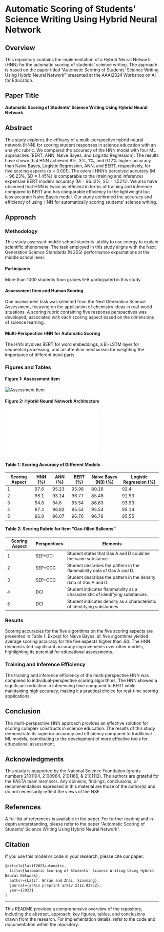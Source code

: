 # Automatic Scoring of Students’ Science Writing Using Hybrid Neural Network

## Overview

This repository contains the implementation of a Hybrid Neural Network (HNN) for the automatic scoring of students' science writing. The approach is based on the paper titled "Automatic Scoring of Students’ Science Writing Using Hybrid Neural Network" presented at the AAAI2024 Workshop on AI for Education.

## Paper Title
**Automatic Scoring of Students’ Science Writing Using Hybrid Neural Network**

## Abstract

This study explores the efficacy of a multi-perspective hybrid neural network (HNN) for scoring student responses in science education with an analytic rubric. We compared the accuracy of the HNN model with four ML approaches (BERT, ANN, Naive Bayes, and Logistic Regression). The results have shown that HNN achieved 8%, 3%, 1%, and 0.12% higher accuracy than Naive Bayes, Logistic Regression, ANN, and BERT, respectively, for five scoring aspects (p < 0.001). The overall HNN’s perceived accuracy (M = 96.23%, SD = 1.45%) is comparable to the (training and inference) expensive BERT model’s accuracy (M = 96.12%, SD = 1.52%). We also have observed that HNN is twice as efficient in terms of training and inference compared to BERT and has comparable efficiency to the lightweight but less accurate Naive Bayes model. Our study confirmed the accuracy and efficiency of using HNN for automatically scoring students’ science writing.

## Approach

### Methodology

This study assessed middle school students' ability to use energy to explain scientific phenomena. The task employed in this study aligns with the Next Generation Science Standards (NGSS) performance expectations at the middle school level.

#### Participants
More than 1000 students from grades 6-8 participated in this study.

#### Assessment Item and Human Scoring
One assessment task was selected from the Next Generation Science Assessment, focusing on the application of chemistry ideas in real-world situations. A scoring rubric containing five response perspectives was developed, associated with each scoring aspect based on the dimensions of science learning.

#### Multi-Perspective HNN for Automatic Scoring
The HNN involves BERT for word embeddings, a Bi-LSTM layer for sequential processing, and an attention mechanism for weighting the importance of different input parts.

### Figures and Tables

#### Figure 1: Assessment Item

![Assessment Item](figures/assessment_item)

#### Figure 2: Hybrid Neural Network Architecture

![Hybrid Neural Network Architecture](figures/HNN_Architechture.pdf)

#### Table 1: Scoring Accuracy of Different Models

| Scoring Aspect | HNN (%) | ANN (%) | BERT (%) | Naive Bayes (NB) (%) | Logistic Regression (%) |
|----------------|---------|---------|----------|----------------------|-------------------------|
| 1              | 97.6    | 95.23   | 95.98    | 80.16                | 92.4                    |
| 2              | 98.1    | 93.14   | 96.77    | 85.48                | 91.93                   |
| 3              | 94.8    | 94.6    | 95.54    | 86.63                | 93.93                   |
| 4              | 97.4    | 96.82   | 95.54    | 95.54                | 95.14                   |
| 5              | 96.8    | 96.07   | 96.76    | 96.76                | 95.55                   |

#### Table 2: Scoring Rubric for Item “Gas-filled Balloons”

| Scoring Aspect | Perspectives | Elements                                                                 |
|----------------|--------------|--------------------------------------------------------------------------|
| 1              | SEP+DCI      | Student states that Gas A and D could be the same substance.             |
| 2              | SEP+CCC      | Student describes the pattern in the flammability data of Gas A and D.  |
| 3              | SEP+CCC      | Student describes the pattern in the density data of Gas A and D.       |
| 4              | DCI          | Student indicates flammability as a characteristic of identifying substances. |
| 5              | DCI          | Student indicates density as a characteristic of identifying substances.      |

### Results

Scoring accuracies for the five algorithms on the five scoring aspects are presented in Table 1. Except for Naive Bayes, all five algorithms yielded average scoring accuracy for the five aspects higher than .90. The HNN demonstrated significant accuracy improvements over other models, highlighting its potential for educational assessments.

### Training and Inference Efficiency

The training and inference efficiency of the multi-perspective HNN was compared to individual-perspective scoring algorithms. The HNN showed a significant reduction in inferencing time compared to BERT while maintaining high accuracy, making it a practical choice for real-time scoring applications.

## Conclusion

The multi-perspective HNN approach provides an effective solution for scoring complex constructs in science education. The results of this study demonstrate its superior accuracy and efficiency compared to traditional ML models, contributing to the development of more effective tools for educational assessment.

## Acknowledgments

This study is supported by the National Science Foundation (grants numbers 2101104, 2100964, 2101166, & 2101112). The authors are grateful for the PASTA team members. Any opinions, findings, conclusions, or recommendations expressed in this material are those of the author(s) and do not necessarily reflect the views of the NSF.

## References

A full list of references is available in the paper. For further reading and in-depth understanding, please refer to the paper "Automatic Scoring of Students’ Science Writing Using Hybrid Neural Network".

## Citation

If you use this model or code in your research, please cite our paper:
```
@article{latif2023automatic,
  title={Automatic Scoring of Students' Science Writing Using Hybrid Neural Network},
  author={Latif, Ehsan and Zhai, Xiaoming},
  journal={arXiv preprint arXiv:2312.03752},
  year={2023}
}
```

---

This README provides a comprehensive overview of the repository, including the abstract, approach, key figures, tables, and conclusions drawn from the research. For implementation details, refer to the code and documentation within the repository.

